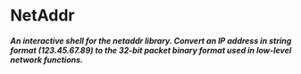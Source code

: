# NetAddr
##### An interactive shell for the netaddr library. Convert an IP address in string format (123.45.67.89) to the 32-bit packet binary format used in low-level network functions.


